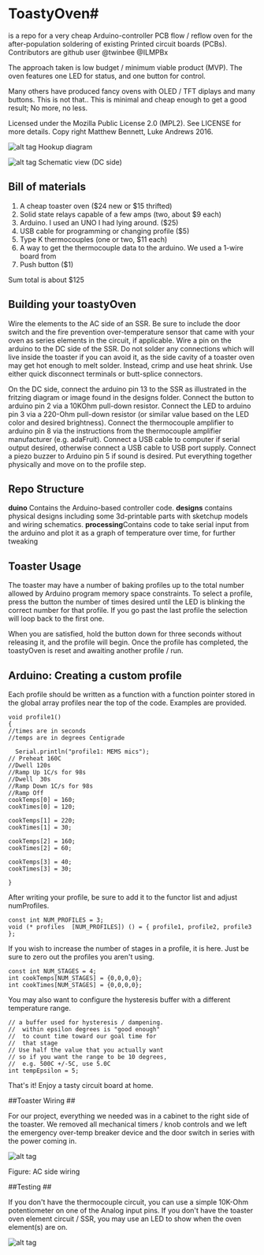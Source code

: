 # ToastyOven#
 is a repo for a very cheap Arduino-controller PCB flow / reflow oven for the after-population soldering of existing Printed circuit boards (PCBs).  Contributors are github user @twinbee @ILMPBx


The approach taken is low budget / minimum viable product (MVP). The oven features one LED for status, and one button for control. 

Many others have produced fancy ovens with OLED / TFT diplays and many buttons. This is not that.. This is minimal and cheap enough to get a good result; No more, no less.

Licensed under the Mozilla Public License 2.0 (MPL2). See LICENSE for more details. Copy right Matthew Bennett, Luke Andrews 2016.


![alt tag](https://raw.githubusercontent.com/twinbee/toastyOven/master/designs/arduinoHookup_toaster.png)
Hookup diagram

![alt tag](https://raw.githubusercontent.com/twinbee/toastyOven/master/designs/arduinoHookup_schem.png)
Schematic view (DC side)

## Bill of materials ##
1. A cheap toaster 
oven ($24 new or $15 thrifted)
2. Solid state relays capable of a few amps (two, about $9 each)
3. Arduino. I used an UNO I had lying around. ($25)
4. USB cable for programming or changing profile ($5)
5. Type K thermocouples (one or two, $11 each)
6. A way to get the thermocouple data to the arduino. We used a 1-wire board from 
7. Push button ($1)

Sum total is about $125

## Building your toastyOven ##

Wire the elements to the AC side of an SSR. Be sure to include the door switch and the fire prevention over-temperature sensor that came with your oven as series elements in the circuit, if applicable. Wire a pin on the arduino to the DC side of the SSR. Do not solder any connections which will live inside the toaster if you can avoid it, as the side cavity of a toaster oven may get hot enough to melt solder. Instead, crimp and use heat shrink. Use either quick disconnect terminals or butt-splice connectors. 

On the DC side, connect the arduino pin 13 to the SSR as illustrated in the fritzing diagram or image found in the designs folder. Connect the button to arduino pin 2 via a 10KOhm pull-down resistor. Connect the LED to arduino pin 3 via a 220-Ohm pull-down resistor (or similar value based on the LED color and desired brightness). Connect the thermocouple amplifier to arduino pin 8 via the instructions from the thermocouple amplifier manufacturer (e.g. adaFruit). Connect a USB cable to computer if serial output desired, otherwise connect a USB cable to USB port supply. Connect a piezo buzzer to Arduino pin 5 if sound is desired. Put everything together physically and move on to the profile step.   

## Repo Structure ##
**duino** Contains the Arduino-based controller code. **designs** contains physical designs including some 3d-printable parts with sketchup models and wiring schematics. **processing**Contains code to take serial input from the arduino and plot it as a graph of temperature over time, for further tweaking

## Toaster Usage ##
The toaster may have a number of baking profiles up to the total number allowed by Arduino program memory space constraints. To select a profile, press the button the number of times desired until the LED is blinking the correct number for that profile. If you go past the last profile the selection will loop back to the first one. 

When you are satisfied, hold the button down for three seconds without releasing it, and the profile will begin. Once the profile has completed, the toastyOven is reset and awaiting another profile / run.


## Arduino: Creating a custom profile ##
Each profile should be written as a function with a function pointer stored in the global array profiles near the top of the code. Examples are provided.

    void profile1()
    {
    //times are in seconds
    //temps are in degrees Centigrade
    
      Serial.println("profile1: MEMS mics");
    // Preheat 160C
    //Dwell 120s
    //Ramp Up 1C/s for 98s
    //Dwell  30s
    //Ramp Down 1C/s for 98s
    //Ramp Off
    cookTemps[0] = 160;
    cookTimes[0] = 120;
    
    cookTemps[1] = 220;
    cookTimes[1] = 30;
    
    cookTemps[2] = 160;
    cookTimes[2] = 60;
    
    cookTemps[3] = 40;
    cookTimes[3] = 30;
    
    }  

After writing your profile, be sure to add it to the functor list and adjust numProfiles.

    const int NUM_PROFILES = 3;
    void (* profiles  [NUM_PROFILES]) () = { profile1, profile2, profile3 };
 

If you wish to increase the number of stages in a profile, it is here. Just be sure to zero out the profiles you aren't using.

    const int NUM_STAGES = 4;
    int cookTemps[NUM_STAGES] = {0,0,0,0};
    int cookTimes[NUM_STAGES] = {0,0,0,0};
    

You may also want to configure the hysteresis buffer with a different temperature range.
   
    // a buffer used for hysteresis / dampening.
    //  within epsilon degrees is "good enough" 
    //  to count time toward our goal time for 
    //  that stage
    // Use half the value that you actually want
    // so if you want the range to be 10 degrees,
    //  e.g. 500C +/-5C, use 5.0C
    int tempEpsilon = 5; 
    
That's it! Enjoy a tasty circuit board at home.

##Toaster Wiring ##

For our project, everything we needed was in a cabinet to the right side of the toaster. We removed all mechanical timers / knob controls and we left the emergency over-temp breaker device and the door switch in series with the power coming in.

![alt tag](https://raw.githubusercontent.com/twinbee/toastyOven/master/designs/ACSide_schem.png)

Figure: AC side wiring


##Testing ##

If you don't have the thermocouple circuit, you can use a simple 10K-Ohm potentiometer on one of the Analog input pins. If you don't have the toaster oven element circuit / SSR, you may use an LED to show when the oven element(s) are on.

![alt tag](https://raw.githubusercontent.com/twinbee/toastyOven/master/designs/arduinoHookup_bb.png)

